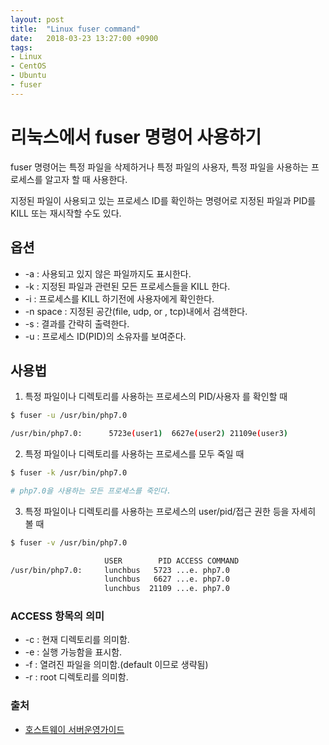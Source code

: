 ```yaml
---
layout: post
title:  "Linux fuser command"
date:   2018-03-23 13:27:00 +0900
tags:
- Linux
- CentOS
- Ubuntu
- fuser
---
```


# 리눅스에서 fuser 명령어 사용하기

fuser 명령어는 특정 파일을 삭제하거나 특정 파일의 사용자, 특정 파일을 사용하는 프로세스를 알고자 할 때 사용한다.

지정된 파일이 사용되고 있는 프로세스 ID를 확인하는 명령어로 지정된 파일과 PID를 KILL 또는 재시작할 수도 있다.

## 옵션

- \-a : 사용되고 있지 않은 파일까지도 표시한다.
- \-k : 지정된 파일과 관련된 모든 프로세스들을 KILL 한다.
- \-i : 프로세스를 KILL 하기전에 사용자에게 확인한다.
- \-n space : 지정된 공간(file, udp, or , tcp)내에서 검색한다.
- \-s : 결과를 간략히 출력한다.
- \-u : 프로세스 ID(PID)의 소유자를 보여준다.


## 사용법

1) 특정 파일이나 디렉토리를 사용하는 프로세스의 PID/사용자 를 확인할 때

```sh
$ fuser -u /usr/bin/php7.0

/usr/bin/php7.0:      5723e(user1)  6627e(user2) 21109e(user3)
```

2) 특정 파일이나 디렉토리를 사용하는 프로세스를 모두 죽일 때

```sh
$ fuser -k /usr/bin/php7.0

# php7.0을 사용하는 모든 프로세스를 죽인다.
```

3) 특정 파일이나 디렉토리를 사용하는 프로세스의 user/pid/접근 권한 등을 자세히 볼 때

```sh
$ fuser -v /usr/bin/php7.0

                     USER        PID ACCESS COMMAND
/usr/bin/php7.0:     lunchbus   5723 ...e. php7.0
                     lunchbus   6627 ...e. php7.0
                     lunchbus  21109 ...e. php7.0
```


### ACCESS 항목의 의미

- \-c : 현재 디렉토리를 의미함.
- \-e : 실행 가능함을 표시함.
- \-f : 열려진 파일을 의미함.(default 이므로 생략됨)
- \-r : root 디렉토리를 의미함.


### 출처

- [호스트웨이 서버운영가이드](http://faq.hostway.co.kr/Linux_ETC/1559)